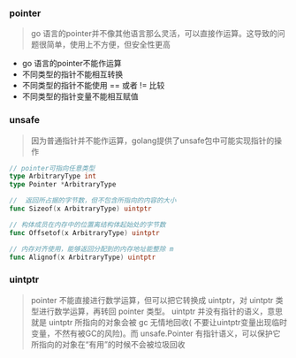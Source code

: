 ### pointer
> go 语言的pointer并不像其他语言那么灵活，可以直接作运算。这导致的问题很简单，使用上不方便，但安全性更高

- go 语言的pointer不能作运算
- 不同类型的指针不能相互转换
- 不同类型的指针不能使用 == 或者 != 比较
- 不同类型的指针变量不能相互赋值

### unsafe
> 因为普通指针并不能作运算，golang提供了unsafe包中可能实现指针的操作

```go
// pointer可指向任意类型
type ArbitraryType int
type Pointer *ArbitraryType

//  返回所占据的字节数，但不包含所指向的内容的大小
func Sizeof(x ArbitraryType) uintptr

// 构体成员在内存中的位置离结构体起始处的字节数
func Offsetof(x ArbitraryType) uintptr

// 内存对齐使用，能够返回分配到的内存地址能整除 m
func Alignof(x ArbitraryType) uintptr
```
### uintptr
> pointer 不能直接进行数学运算，但可以把它转换成 uintptr，对 uintptr 类型进行数学运算，再转回 pointer 类型。
uintptr 并没有指针的语义，意思就是 uintptr 所指向的对象会被 gc 无情地回收( 不要让uintptr变量出现临时变量，不然有被GC的风险)。而 unsafe.Pointer 有指针语义，可以保护它所指向的对象在“有用”的时候不会被垃圾回收